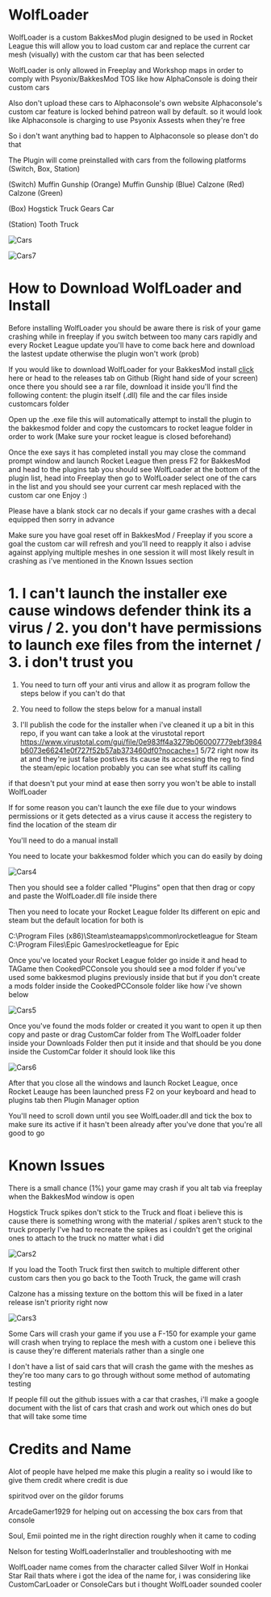 # WolfLoader

WolfLoader is a custom BakkesMod plugin designed to be used in Rocket League this will allow you to load custom car and replace the current car mesh (visually) with the custom car that has been selected 

WolfLoader is only allowed in Freeplay and Workshop maps in order to comply with Psyonix/BakkesMod TOS like how AlphaConsole is doing their custom cars 

Also don't upload these cars to Alphaconsole's own website Alphaconsole's custom car feature is locked behind patreon wall by default. so it would look like Alphaconsole is charging to use Psyonix Assests when they're free

So i don't want anything bad to happen to Alphaconsole so please don't do that

The Plugin will come preinstalled with cars from the following platforms (Switch, Box, Station)

(Switch)
Muffin Gunship (Orange)
Muffin Gunship (Blue)
Calzone (Red)
Calzone (Green)

(Box)
Hogstick Truck 
Gears Car

(Station)
Tooth Truck

![Cars](https://github.com/TechoGit/WolfLoader/blob/main/cars.png?raw=true)

![Cars7](https://github.com/TechoGit/WolfLoader/blob/main/carsswitch.gif?raw=true)

# How to Download WolfLoader and Install

Before installing WolfLoader you should be aware there is risk of your game crashing while in freeplay if you switch between too many cars rapidly and every Rocket League update you'll have to come back here and download the lastest update otherwise the plugin won't work (prob)

If you would like to download WolfLoader for your BakkesMod install [click](https://github.com/TechoGit/WolfLoader/releases/download/beta1/WolfLoader.rar) here or head to the releases tab on Github (Right hand side of your screen) once there you should see a rar file, download it inside you'll
find the following content: the plugin itself (.dll) file and the car files inside customcars folder

Open up the .exe file this will automatically attempt to install the plugin to the bakkesmod folder and copy the customcars to rocket league folder in order to work (Make sure your rocket league is closed
beforehand)

Once the exe says it has completed install you may close the command prompt window and launch Rocket League then press F2 for BakkesMod and head to the plugins tab you should see WolfLoader at the bottom
of the plugin list, head into Freeplay then go to WolfLoader select one of the cars in the list and you should see your current car mesh replaced with the custom car one Enjoy :)

Please have a blank stock car no decals if your game crashes with a decal equipped then sorry in advance 

Make sure you have goal reset off in BakkesMod / Freeplay if you score a goal the custom car will refresh and you'll need to reapply it also i advise against applying multiple meshes in one session it will most likely result in crashing as i've mentioned in the Known Issues section

# 1. I can't launch the installer exe cause windows defender think its a virus / 2. you don't have permissions to launch exe files from the internet / 3. i don't trust you 

1. You need to turn off your anti virus and allow it as program follow the steps below if you can't do that

2. You need to follow the steps below for a manual install

3. I'll publish the code for the installer when i've cleaned it up a bit in this repo, if you want can take a look at the virustotal report
https://www.virustotal.com/gui/file/0e983ff4a3279b060007779ebf3984b6073e66241e0f727f52b57ab373460df0?nocache=1
5/72 right now its at and they're just false postives its cause its accessing the reg to find the steam/epic location probably you can see what stuff its calling 

if that doesn't put your mind at ease then sorry you won't be able to install WolfLoader

If for some reason you can't launch the exe file due to your windows permissions or it gets detected as a virus cause it access the registery to find the location of the steam dir

You'll need to do a manual install

You need to locate your bakkesmod folder which you can do easily by doing

![Cars4](https://github.com/TechoGit/WolfLoader/blob/main/bakkesfolder.png?raw=true) 

Then you should see a folder called "Plugins" open that then drag or copy and paste the WolfLoader.dll file inside there 

Then you need to locate your Rocket League folder Its different on epic and steam but the default location for both is

C:\Program Files (x86)\Steam\steamapps\common\rocketleague  for Steam
C:\Program Files\Epic Games\rocketleague for Epic

Once you've located your Rocket League folder go inside it and head to TAGame then CookedPCConsole
you should see a mod folder if you've used some bakkesmod plugins previously inside that but if you don't
create a mods folder inside the CookedPCConsole folder like how i've shown below

![Cars5](https://github.com/TechoGit/WolfLoader/blob/main/insidemodsfolder.png?raw=true)

Once you've found the mods folder or created it you want to open it up then copy and paste or drag CustomCar folder from The WolfLoader folder inside your Downloads Folder
then put it inside and that should be you done inside the CustomCar folder it should look like this

![Cars6](https://github.com/TechoGit/WolfLoader/blob/main/insidecarsfolder.png?raw=true)

After that you close all the windows and launch Rocket League, once Rocket Leauge has been launched press F2 on your keyboard and head to plugins tab then Plugin Manager option

You'll need to scroll down until you see WolfLoader.dll and tick the box to make sure its active if it hasn't been already after you've done that you're all good to go

# Known Issues
There is a small chance (1%) your game may crash if you alt tab via freeplay when the BakkesMod window is open 

Hogstick Truck spikes don't stick to the Truck and float i believe this is cause there is something wrong with the material / spikes aren't stuck to the truck properly 
I've had to recreate the spikes as i couldn't get the original ones to attach to the truck no matter what i did

![Cars2](https://github.com/TechoGit/WolfLoader/blob/main/hogstickspikes.png?raw=true)

If you load the Tooth Truck first then switch to multiple different other custom cars then you go back to the Tooth Truck, the game will crash

Calzone has a missing texture on the bottom this will be fixed in a later release isn't priority right now

![Cars3](https://github.com/TechoGit/WolfLoader/blob/main/calzonemissing.png?raw=true) 

Some Cars will crash your game if you use a F-150 for example your game will crash when trying to replace the mesh with a custom one i believe this is cause they're different materials rather than a single one

I don't have a list of said cars that will crash the game with the meshes as they're too many cars to go through without some method of automating testing

If people fill out the github issues with a car that crashes, i'll make a google document with the list of cars that crash and work out which ones do but that will take some time

# Credits and Name

Alot of people have helped me make this plugin a reality so i would like to give them credit where credit is due

spiritvod over on the gildor forums 

ArcadeGamer1929 for helping out on accessing the box cars from that console 

Soul, Emii pointed me in the right direction roughly when it came to coding

Nelson for testing WolfLoaderInstaller and troubleshooting with me

WolfLoader name comes from the character called Silver Wolf in Honkai Star Rail thats where i got the idea of the name for, i was considering like CustomCarLoader or ConsoleCars but i thought WolfLoader sounded cooler 

